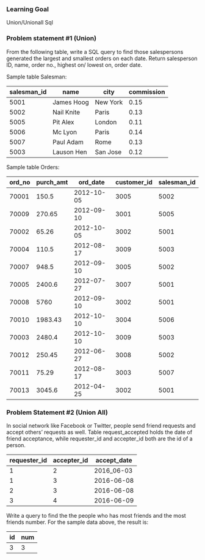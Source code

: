 ### Learning Goal
Union/Unionall Sql

### Problem statement #1 (Union)
From the following table, write a SQL query to find those salespersons generated the largest and smallest orders on each date. Return salesperson ID, name, order no., highest on/ lowest on, order date.

Sample table Salesman:

|salesman_id  |    name    |   city   | commission |
|-------------|------------|----------|------------|
|        5001 | James Hoog | New York |       0.15 |
|        5002 | Nail Knite | Paris    |       0.13 |
|        5005 | Pit Alex   | London   |       0.11 |
|        5006 | Mc Lyon    | Paris    |       0.14 |
|        5007 | Paul Adam  | Rome     |       0.13 |
|        5003 | Lauson Hen | San Jose |       0.12 |
        
Sample table Orders:

| ord_no | purch_amt | ord_date   | customer_id | salesman_id |
|--------|-----------|------------|-------------|-------------|
| 70001  | 150.5     | 2012-10-05 | 3005        | 5002        |
| 70009  | 270.65    | 2012-09-10 | 3001        | 5005        |
| 70002  | 65.26     | 2012-10-05 | 3002        | 5001        |
| 70004  | 110.5     | 2012-08-17 | 3009        | 5003        |
| 70007  | 948.5     | 2012-09-10 | 3005        | 5002        |
| 70005  | 2400.6    | 2012-07-27 | 3007        | 5001        |
| 70008  | 5760      | 2012-09-10 | 3002        | 5001        |
| 70010  | 1983.43   | 2012-10-10 | 3004        | 5006        |
| 70003  | 2480.4    | 2012-10-10 | 3009        | 5003        |
| 70012  | 250.45    | 2012-06-27 | 3008        | 5002        |
| 70011  | 75.29     | 2012-08-17 | 3003        | 5007        |
| 70013  | 3045.6    | 2012-04-25 | 3002        | 5001        |

### Problem Statement #2 (Union All)
In social network like Facebook or Twitter, people send friend requests and accept others’ requests as well.
Table request_accepted holds the date of friend acceptance, while requester_id and accepter_id both are the id of a person.

| requester_id | accepter_id | accept_date|
|--------------|-------------|------------|
| 1            | 2           | 2016_06-03 |
| 1            | 3           | 2016-06-08 |
| 2            | 3           | 2016-06-08 |
| 3            | 4           | 2016-06-09 |

Write a query to find the the people who has most friends and the most friends number. For the sample data above, the result is:

| id | num |
|----|-----|
| 3  | 3   |

